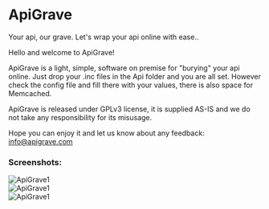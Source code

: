 # ApiGrave
Your api, our  grave. Let's wrap your api online with ease..

Hello and welcome to ApiGrave!<br>
	   
ApiGrave is a light, simple, software on premise for "burying" your api online. Just drop your .inc files in the Api folder and you are all set. However check the config file and fill there with your values, there is also space for Memcached.<br>
	   
ApiGrave is released under GPLv3 license, it is supplied AS-IS and we do not take any responsibility for its misusage.<br>	
     
Hope you can enjoy it and let us know about any feedback: <a href="mailto:info@apigrave.com" style="color:#e6d236;">info@apigrave.com</a>
	   
### Screenshots:

![ApiGrave1](/Publi/res/screenshot1.jpg)  
![ApiGrave1](/Publi/res/screenshot2.jpg)   
![ApiGrave1](/Publi/res/screenshot2.jpg)   
